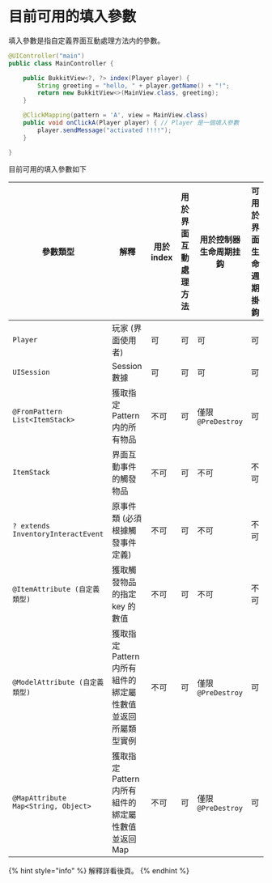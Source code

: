 # 目前可用的填入參數

填入參數是指自定義界面互動處理方法内的參數。

```java
@UIController("main")
public class MainController {

    public BukkitView<?, ?> index(Player player) {
        String greeting = "hello, " + player.getName() + "!";
        return new BukkitView<>(MainView.class, greeting);
    }

    @ClickMapping(pattern = 'A', view = MainView.class)
    public void onClickA(Player player) { // Player 是一個填入參數
        player.sendMessage("activated !!!!");
    }

}
```

目前可用的填入參數如下

| 參數類型                                | 解釋                                 | 用於 index | 用於 界面互動處理方法 | 用於控制器生命周期挂鈎      | 可用於界面生命週期掛鉤 |
| ----------------------------------- | ---------------------------------- | -------- | ----------- | ---------------- | ----------- |
| `Player`                            | 玩家 (界面使用者)                         | 可        | 可           | 可                | 可           |
| `UISession`                         | Session 數據                         | 可        | 可           | 可                | 可           |
| `@FromPattern List<ItemStack>`      | 獲取指定 Pattern 内的所有物品                | 不可       | 可           | 僅限 `@PreDestroy` | 可           |
| `ItemStack`                         | 界面互動事件的觸發物品                        | 不可       | 可           | 不可               | 不可          |
| `? extends InventoryInteractEvent`  | 原事件類 (必須根據觸發事件定義)                  | 不可       | 可           | 不可               | 不可          |
| `@ItemAttribute (自定義類型)`            | 獲取觸發物品的指定 key 的數值                  | 不可       | 可           | 不可               | 不可          |
| `@ModelAttribute (自定義類型)`           | 獲取指定 Pattern 内所有組件的綁定屬性數值並返回所屬類型實例 | 不可       | 可           | 僅限 `@PreDestroy` | 可           |
| `@MapAttribute Map<String, Object>` | 獲取指定 Pattern 内所有組件的綁定屬性數值並返回 Map   | 不可       | 可           | 僅限 `@PreDestroy` | 可           |

{% hint style="info" %}
解釋詳看後頁。
{% endhint %}
